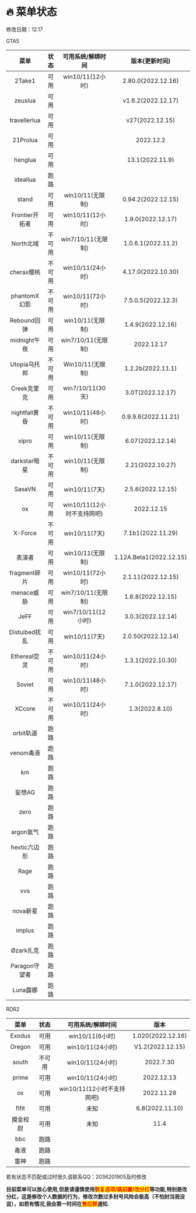 # 🔥 菜单状态

修改日期：12.17

GTA5

|      菜单      |  状态 |  可用系统/解绑时间   |  版本(更新时间)      |
| :----------: | :----: | :-----------------: | :-----------------: |
|    2Take1    | 可用 |    win10/11(12小时)   |  2.80.0(2022.12.16) |
|    zeuslua   | 可用 |                     | v1.6.2(2022.12.17) |
| travellerlua | 可用 |                     |   v27(2022.12.15)   |
|   21Prolua   | 可用 |                     |      2022.12.2     |
|    henglua   | 可用 |                     |  13.1(2022.11.9)  |
|   ideallua   | 跑路 |                     |                     |
|     stand    | 可用 |   win10/11(无限制)   |  0.94.2(2022.12.15) |
|Frontier开拓者|  可用 |    win10/11(12小时)   |  1.9.0(2022.12.17)  |
|  North北域   | 不可用 |   win7/10/11(无限制)   |  1.0.6.1(2022.11.2)  |
|  cherax樱桃  | 不可用 |    win10/11(24小时)   |  4.17.0(2022.10.30)  |
| phantomX幻影 |  不可用 |    win10/11(72小时)   |  7.5.0.5(2022.12.3) |
|  Rebound回弹 |  可用 |   win10/11(无限制)   |  1.4.9(2022.12.16)  |
| midnight午夜 |  可用 |  win7/10/11(无限制)  |      2022.12.17     |
| Utopia乌托邦 | 不可用 |    Win10/11(无限制)    |  1.2.2b(2022.11.1) |
|  Creek克里克 | 可用  |   win7/10/11(30天)    |3.0T(2022.12.17)|
| nightfall黄昏|  不可用 |    win10/11(48小时)   | 0.9.9.6(2022.11.21) |
|    xipro   |  可用 |    win10/11(无限制)    |   6.07(2022.12.14)  |
| darkstar暗星 |  不可用 |    win10/11(无限制)  |   2.21(2022.10.27)  |
|    SasaVN    |  可用 |     win10/11(7天)   |  2.5.6(2022.12.15)  |
|    ox    |  可用 |win10/11(12小时不支持网吧)|      2022.12.15     |
|    X-Force   | 不可用 |     win10/11(7天)    |   7.1b1(2022.11.29)  |
|     表演者  |  可用 |    win10/11(无限制) |  1.12A.Beta1(2022.12.15)  |
| fragment碎片 |  可用 |    win10/11(72小时)   |  2.1.11(2022.12.15)  |
|  menace威胁  |  可用 |  win7/10/11(无限制)  |  1.6.8(2022.12.15)  |
|     JeFF     |  可用 |  win7/10/11(12小时) |  3.0.3(2022.12.14)  |
| Distuibed扰乱|  可用 |     win10/11(7天)    |  2.0.50(2022.12.14) |
| Ethereal空灵 | 不可用 |    win10/11(24小时)   |  1.3.1(2022.10.30) |
|    Soviet    |  可用 |   win10/11(48小时)  |  7.1.0(2022.12.17)  |
|    XCcore    | 不可用 |   win10/11(24小时)  |   1.3(2022.8.10)  |
|   orbit轨道  |  跑路 |                     |                     |
|   venom毒液  |  跑路 |                     |                     |
|      km      |  跑路 |                     |                     |
|    妄想AG    |  跑路 |                     |                     |
|     zero     |  跑路 |                     |                     |
|   argon氩气  |  跑路 |                     |                     |
|  hextic六边形 |  跑路 |                     |                     |
|     Rage     |  跑路 |                     |                     |
|      vvs     |  跑路 |                     |                     |
|   nova新星   |  跑路 |                     |                     |
|    implus    |  跑路 |                     |                     |
|   Øzark扎克  |  跑路 |                     |                     |
| Paragon守望者 |  跑路 |                     |                     |
|   Luna露娜   |  跑路 |                     |                     |

RDR2

|   菜单   |  状态 |      可用系统/解绑时间      |        版本        |
| :----: | :---: | :-----------------: | :--------------: |
| Exodus |  可用 |    win10/11(6小时)    | 1.020(2022.12.16) |
|Oregon  |  可用 |    win10/11(24小时)  |V1.2(2022.12.15)|
|  south | 不可用 |    win10/11(24小时)   |     2022.7.30    |
|  prime |  可用 |    win10/11(24小时)   |    2022.12.13    |
|   ox   |  可用 | win10/11(12小时不支持网吧) |     2022.11.28    |
|  fifit |  可用 |          未知         |   6.8(2022.11.10)  |
|  摸金校尉  |  可用 |          未知         |       11.4       |
|   bbc  |  跑路 |                     |                  |
|   毒液   |  跑路 |                     |                  |
|   雷神   |  跑路 |                     |                  |

若有状态不匹配或过时很久请联系QQ：2036201905及时修改

**目前菜单可以放心使用,但是请谨慎使用**<mark style="color:red;">**恢复选项/跳前置/改分红**</mark>**等功能,特别是改分红，这是修改个人数据的行为，修改次数过多封号风险会极高（不怕封当我没说），如若有情况,我会第一时间在**<mark style="color:red;">**售后群**</mark>**通知.**
